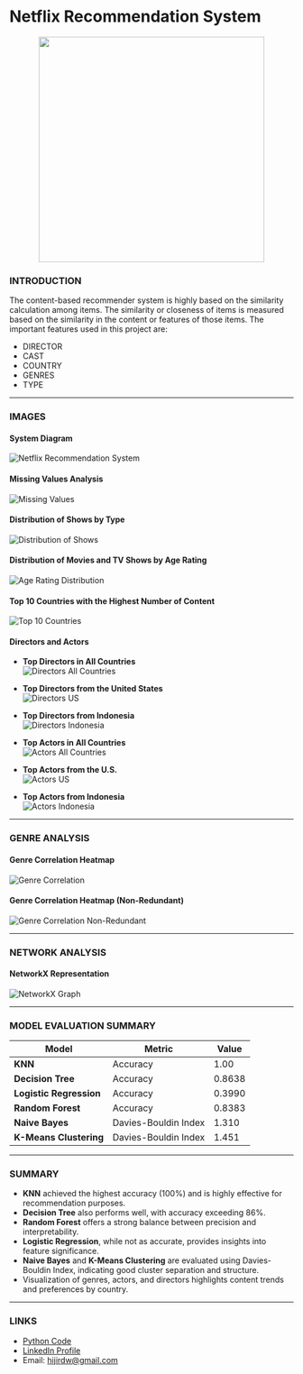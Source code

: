 # Netflix Recommendation System

<p align='center'>
  <a href="#"><img src="https://user-images.githubusercontent.com/96771321/214456292-ef421cff-a59f-46a1-9411-fef980ee6814.gif" width="400"></a>
</p>


### INTRODUCTION
The content-based recommender system is highly based on the similarity calculation among items. The similarity or closeness of items is measured based on the similarity in the content or features of those items. The important features used in this project are:

- DIRECTOR
- CAST
- COUNTRY
- GENRES
- TYPE

---

### IMAGES

#### System Diagram
![Netflix Recommendation System](https://github.com/hijirdella/Netflix-Recommendation-System/blob/b7a744c1d8318692443832029abcd25c9cd2433e/Picture/Netflix%20Recommendation%20System.jpg)

#### Missing Values Analysis
![Missing Values](https://github.com/hijirdella/Netflix-Recommendation-System/blob/b7a744c1d8318692443832029abcd25c9cd2433e/Picture/Missing%20Values%20Percentage%20per%20Column.png)

#### Distribution of Shows by Type
![Distribution of Shows](https://github.com/hijirdella/Netflix-Recommendation-System/blob/b7a744c1d8318692443832029abcd25c9cd2433e/Picture/Distribution%20of%20Shows%20by%20Type.png)

#### Distribution of Movies and TV Shows by Age Rating
![Age Rating Distribution](https://github.com/hijirdella/Netflix-Recommendation-System/blob/b7a744c1d8318692443832029abcd25c9cd2433e/Picture/Distribution%20of%20Movies%20and%20TV%20Shows%20by%20Age%20Rating.png)

#### Top 10 Countries with the Highest Number of Content
![Top 10 Countries](https://github.com/hijirdella/Netflix-Recommendation-System/blob/b7a744c1d8318692443832029abcd25c9cd2433e/Picture/Top%2010%20Countries%20with%20the%20Highest%20Number%20of%20Content.png)

#### Directors and Actors
- **Top Directors in All Countries**  
![Directors All Countries](https://github.com/hijirdella/Netflix-Recommendation-System/blob/05b9407d022de22ca94d07bb965fed4ac9bf39a6/Picture/Top%2010%20Directors%20with%20the%20Highest%20Number%20of%20Movies%20in%20All%20Country.png)

- **Top Directors from the United States**  
![Directors US](https://github.com/hijirdella/Netflix-Recommendation-System/blob/05b9407d022de22ca94d07bb965fed4ac9bf39a6/Picture/Top%2010%20Directors%20from%20the%20United%20States%20with%20the%20Highest%20Number%20of%20Movies.png)

- **Top Directors from Indonesia**  
![Directors Indonesia](https://github.com/hijirdella/Netflix-Recommendation-System/blob/05b9407d022de22ca94d07bb965fed4ac9bf39a6/Picture/Top%2010%20Directors%20from%20Indonesia%20with%20the%20Highest%20Number%20of%20Movies.png)

- **Top Actors in All Countries**  
![Actors All Countries](https://github.com/hijirdella/Netflix-Recommendation-System/blob/05b9407d022de22ca94d07bb965fed4ac9bf39a6/Picture/Top%20Actors%20with%20the%20Highest%20Number%20of%20Movies%20in%20All%20Country.png)

- **Top Actors from the U.S.**  
![Actors US](https://github.com/hijirdella/Netflix-Recommendation-System/blob/05b9407d022de22ca94d07bb965fed4ac9bf39a6/Picture/Top%2010%20Actors%20from%20the%20U.S.%20with%20the%20Highest%20Number%20of%20Movies.png)

- **Top Actors from Indonesia**  
![Actors Indonesia](https://github.com/hijirdella/Netflix-Recommendation-System/blob/05b9407d022de22ca94d07bb965fed4ac9bf39a6/Picture/Top%20Actors%20from%20Indonesia%20with%20the%20Highest%20Number%20of%20Movies.png)

---

### GENRE ANALYSIS

#### Genre Correlation Heatmap
![Genre Correlation](https://github.com/hijirdella/Netflix-Recommendation-System/blob/b7a744c1d8318692443832029abcd25c9cd2433e/Picture/Genre%20Correlation%20Heatmap.png)

#### Genre Correlation Heatmap (Non-Redundant)
![Genre Correlation Non-Redundant](https://github.com/hijirdella/Netflix-Recommendation-System/blob/b7a744c1d8318692443832029abcd25c9cd2433e/Picture/Genre%20Correlation%20Heatmap%20(Non-redundant).png)

---

### NETWORK ANALYSIS

#### NetworkX Representation
![NetworkX Graph](https://github.com/hijirdella/Netflix-Recommendation-System/blob/b7a744c1d8318692443832029abcd25c9cd2433e/Picture/NetworkX.png)

---

### MODEL EVALUATION SUMMARY

| **Model**               | **Metric**                | **Value**               |
|--------------------------|---------------------------|-------------------------|
| **KNN**                 | Accuracy                 | 1.00                |
| **Decision Tree**        | Accuracy                 | 0.8638                 |
| **Logistic Regression**  | Accuracy                 | 0.3990                 |
| **Random Forest**        | Accuracy                 | 0.8383                 |
| **Naive Bayes**          | Davies-Bouldin Index     | 1.310                  |
| **K-Means Clustering**   | Davies-Bouldin Index     | 1.451                  |

---

### SUMMARY
- **KNN** achieved the highest accuracy (100%) and is highly effective for recommendation purposes.
- **Decision Tree** also performs well, with accuracy exceeding 86%.
- **Random Forest** offers a strong balance between precision and interpretability.
- **Logistic Regression**, while not as accurate, provides insights into feature significance.
- **Naive Bayes** and **K-Means Clustering** are evaluated using Davies-Bouldin Index, indicating good cluster separation and structure.
- Visualization of genres, actors, and directors highlights content trends and preferences by country.

---

### LINKS

- [Python Code](https://github.com/hijirdella/Netflix-Recommendation-System/blob/05b9407d022de22ca94d07bb965fed4ac9bf39a6/Netflix_Recommendation_System.ipynb)
- [LinkedIn Profile](https://www.linkedin.com/in/hijirdella/)
- Email: [hijirdw@gmail.com](mailto:hijirdw@gmail.com)
